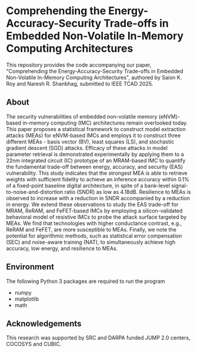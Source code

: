 # Comprehending the Energy-Accuracy-Security Trade-offs in Embedded Non-Volatile In-Memory Computing Architectures
This repository provides the code accompanying our paper, "Comprehending the Energy-Accuracy-Security Trade-offs in Embedded Non-Volatile In-Memory Computing Architectures", authored by Saion K. Roy and Naresh R. Shanbhag, submitted to IEEE TCAD 2025. 

## About
The security vulnerabilities of embedded non-volatile memory (eNVM)-based in-memory computing (IMC) architectures remain overlooked today. This paper proposes a statistical framework to construct model extraction attacks (MEAs) for eNVM-based IMCs and employs it to construct three different MEAs - basis vector (BV), least squares (LS), and stochastic gradient descent (SGD) attacks. Efficacy of these attacks in model parameter retrieval is demonstrated experimentally by applying them to a 22nm integrated circuit (IC) prototype of an MRAM-based IMC to quantify the fundamental trade-off between energy, accuracy, and security (EAS) vulnerability. This study indicates that the strongest MEA is able to retrieve weights with sufficient fidelity to achieve an inference accuracy within 0.1% of a fixed-point baseline digital architecture, in spite of a bank-level signal-to-noise-and-distortion ratio (SNDR) as low as 4.18dB. Resilience to MEAs is observed to increase with a reduction in SNDR accompanied by a reduction in energy. We extend these observations to study the EAS trade-off for MRAM, ReRAM, and FeFET-based IMCs by employing a silicon-validated behavioral model of resistive IMCs to probe the attack surface targeted by MEAs. We find that technologies with higher conductance contrast, e.g., ReRAM and FeFET, are more susceptible to MEAs. Finally, we note the potential for algorithmic methods, such as statistical error compensation (SEC) and noise-aware training (NAT), to simultaneously achieve high accuracy, low energy, and resilience to MEAs.

## Environment
The following Python 3 packages are required to run the program
* numpy
* matplotlib
* math

## Acknowledgements
This research was supported by SRC and DARPA funded JUMP 2.0 centers, COCOSYS and CUBIC.

